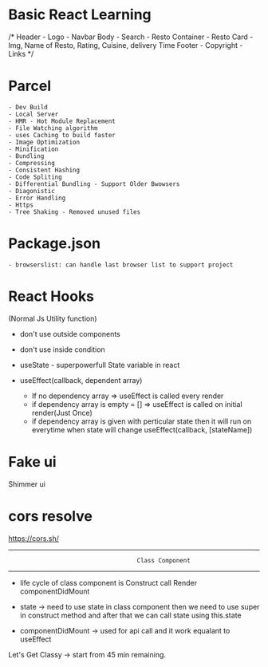 # Basic React Learning
/*
Header
    - Logo 
    - Navbar
Body
    - Search
    - Resto Container
        - Resto Card
            - Img, Name of Resto, Rating, Cuisine, delivery Time
Footer
    - Copyright
    - Links
*/


# Parcel
    - Dev Build 
    - Local Server
    - HMR - Hot Module Replacement
    - File Watching algorithm
    - uses Caching to build faster
    - Image Optimization
    - Minification
    - Bundling
    - Compressing
    - Consistent Hashing
    - Code Spliting
    - Differential Bundling - Support Older Bwowsers
    - Diagonistic
    - Error Handling
    - Https
    - Tree Shaking - Removed unused files


# Package.json
    - browserslist: can handle last browser list to support project 

# React Hooks
(Normal Js Utility function)
- don't use outside components
- don't use inside condition

- useState - superpowerfull State variable in react

- useEffect(callback, dependent array) 
    - If no dependency array => useEffect is called every render
    - if dependency array is empty = [] => useEffect is called on initial render(Just Once)
    - if dependency array is given with perticular state then it will run on everytime when state will change
        useEffect(callback, [stateName])

# Fake ui
Shimmer ui 

# cors resolve
https://cors.sh/

---------------------------------------------------------------------------------------
                                        Class Component
---------------------------------------------------------------------------------------
- life cycle of class component is 
    Construct call 
    Render
    componentDidMount

- state -> need to use state in class component then we need to use super in construct method and after that we can call state using    this.state
- componentDidMount -> used for api call and it work equalant to useEffect  




Let's Get Classy -> start from 45 min remaining.